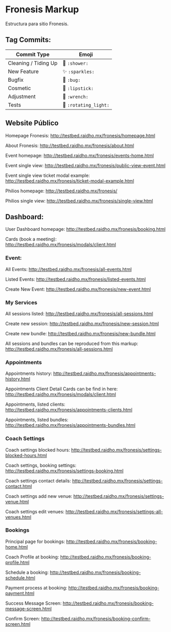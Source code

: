 # Fronesis Markup

Estructura para sitio Fronesis.

## Tag Commits:

Commit Type | Emoji
----------  | -------------
Cleaning / Tiding Up | :shower: `:shower:`
New Feature | :sparkles: `:sparkles:`
Bugfix | :bug: `:bug:`
Cosmetic | :lipstick: `:lipstick:`
Adjustment | :wrench: `:wrench:`
Tests | :rotating_light: `:rotating_light:`

## Website Público

Homepage Fronesis: http://testbed.raidho.mx/fronesis/homepage.html

About Fronesis: http://testbed.raidho.mx/fronesis/about.html

Event homepage: http://testbed.raidho.mx/fronesis/events-home.html

Event single view: http://testbed.raidho.mx/fronesis/public-view-event.html

Event single view ticket modal example: http://testbed.raidho.mx/fronesis/ticket-modal-example.html

Philios homepage: http://testbed.raidho.mx/fronesis/

Philios single view: http://testbed.raidho.mx/fronesis/single-view.html

## Dashboard:

User Dashboard homepage: http://testbed.raidho.mx/fronesis/booking.html

Cards (book a meeting): http://testbed.raidho.mx/fronesis/modals/client.html

### Event:

All Events: http://testbed.raidho.mx/fronesis/all-events.html

Listed Events: http://testbed.raidho.mx/fronesis/listed-events.html

Create New Event: http://testbed.raidho.mx/fronesis/new-event.html

### My Services

All sessions listed: http://testbed.raidho.mx/fronesis/all-sessions.html

Create new session: http://testbed.raidho.mx/fronesis/new-session.html

Create new bundle: http://testbed.raidho.mx/fronesis/new-bundle.html

All sessions and bundles can be reproduced from this markup: http://testbed.raidho.mx/fronesis/all-sessions.html

### Appointments

Appointments history: http://testbed.raidho.mx/fronesis/appointments-history.html

Appointments Client Detail Cards can be find in here: http://testbed.raidho.mx/fronesis/modals/client.html

Appointments, listed clients: http://testbed.raidho.mx/fronesis/appointments-clients.html

Appointments, listed bundles: http://testbed.raidho.mx/fronesis/appointments-bundles.html

### Coach Settings

Coach settings blocked hours: http://testbed.raidho.mx/fronesis/settings-blocked-hours.html

Coach settings, booking settings: http://testbed.raidho.mx/fronesis/settings-booking.html

Coach settings contact details: http://testbed.raidho.mx/fronesis/settings-contact.html

Coach settings add new venue: http://testbed.raidho.mx/fronesis/settings-venue.html

Coach settings edit venues: http://testbed.raidho.mx/fronesis/settings-all-venues.html

### Bookings

Principal page for bookings: http://testbed.raidho.mx/fronesis/booking-home.html

Coach Profile at booking: http://testbed.raidho.mx/fronesis/booking-profile.html

Schedule a booking: http://testbed.raidho.mx/fronesis/booking-schedule.html

Payment process at booking: http://testbed.raidho.mx/fronesis/booking-payment.html

Success Message Screen: http://testbed.raidho.mx/fronesis/booking-message-screen.html

Confirm Screen: http://testbed.raidho.mx/fronesis/booking-confirm-screen.html
